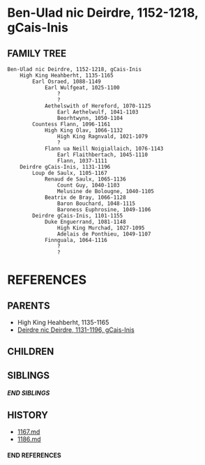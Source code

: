 # Ben-Ulad nic Deirdre, 1152-1218, gCais-Inis

## FAMILY TREE

```
Ben-Ulad nic Deirdre, 1152-1218, gCais-Inis
    High King Heahberht, 1135-1165
        Earl Osraed, 1088-1149
            Earl Wulfgeat, 1025-1100
                ?
                ?
            Aethelswith of Hereford, 1070-1125
                Earl Aethelwulf, 1041-1103
                Beorhtwynn, 1050-1104
        Countess Flann, 1096-1161
            High King Olav, 1066-1132
                High King Ragnvald, 1021-1079
                ?
            Flann ua Neill Noigiallaich, 1076-1143    
                Earl Flaithbertach, 1045-1110
                Flann, 1037-1111
    Deirdre gCais-Inis, 1131-1196
        Loup de Saulx, 1105-1167
            Renaud de Saulx, 1065-1136
                Count Guy, 1040-1103
                Melusine de Bolougne, 1040-1105
            Beatrix de Bray, 1066-1128
                Baron Bouchard, 1048-1115
                Baroness Euphrosine, 1049-1106
        Deirdre gCais-Inis, 1101-1155
            Duke Enguerrand, 1081-1148
                High King Murchad, 1027-1095
                Adelais de Ponthieu, 1049-1107
            Finnguala, 1064-1116
                ?
                ?
```


# REFERENCES

## PARENTS 
* High King Heahberht, 1135-1165
* [Deirdre nic Deirdre, 1131-1196, gCais-Inis](p/deirdre_nic_deirdre_1131.md)

## CHILDREN 

## SIBLINGS

##### END SIBLINGS  
## HISTORY
* [1167.md](../h/1167.md)
* [1186.md](../h/1186.md)

#### END REFERENCES
